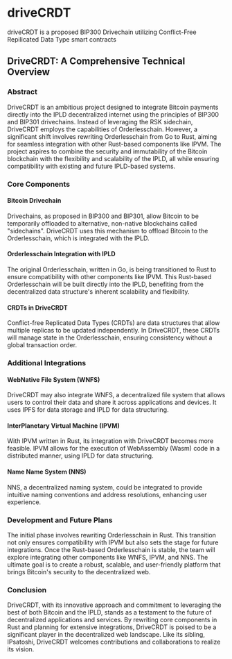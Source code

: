 # driveCRDT
driveCRDT is a proposed BIP300 Drivechain utilizing Conflict-Free Repilicated Data Type smart contracts


## DriveCRDT: A Comprehensive Technical Overview

### Abstract

DriveCRDT is an ambitious project designed to integrate Bitcoin payments directly into the IPLD decentralized internet using the principles of BIP300 and BIP301 drivechains. Instead of leveraging the RSK sidechain, DriveCRDT employs the capabilities of Orderlesschain. However, a significant shift involves rewriting Orderlesschain from Go to Rust, aiming for seamless integration with other Rust-based components like IPVM. The project aspires to combine the security and immutability of the Bitcoin blockchain with the flexibility and scalability of the IPLD, all while ensuring compatibility with existing and future IPLD-based systems.

### Core Components

#### Bitcoin Drivechain

Drivechains, as proposed in BIP300 and BIP301, allow Bitcoin to be temporarily offloaded to alternative, non-native blockchains called "sidechains". DriveCRDT uses this mechanism to offload Bitcoin to the Orderlesschain, which is integrated with the IPLD.

#### Orderlesschain Integration with IPLD

The original Orderlesschain, written in Go, is being transitioned to Rust to ensure compatibility with other components like IPVM. This Rust-based Orderlesschain will be built directly into the IPLD, benefiting from the decentralized data structure's inherent scalability and flexibility.

#### CRDTs in DriveCRDT

Conflict-free Replicated Data Types (CRDTs) are data structures that allow multiple replicas to be updated independently. In DriveCRDT, these CRDTs will manage state in the Orderlesschain, ensuring consistency without a global transaction order.

### Additional Integrations

#### WebNative File System (WNFS)

DriveCRDT may also integrate WNFS, a decentralized file system that allows users to control their data and share it across applications and devices. It uses IPFS for data storage and IPLD for data structuring.

#### InterPlanetary Virtual Machine (IPVM)

With IPVM written in Rust, its integration with DriveCRDT becomes more feasible. IPVM allows for the execution of WebAssembly (Wasm) code in a distributed manner, using IPLD for data structuring.

#### Name Name System (NNS)

NNS, a decentralized naming system, could be integrated to provide intuitive naming conventions and address resolutions, enhancing user experience.

### Development and Future Plans

The initial phase involves rewriting Orderlesschain in Rust. This transition not only ensures compatibility with IPVM but also sets the stage for future integrations. Once the Rust-based Orderlesschain is stable, the team will explore integrating other components like WNFS, IPVM, and NNS. The ultimate goal is to create a robust, scalable, and user-friendly platform that brings Bitcoin's security to the decentralized web.

### Conclusion

DriveCRDT, with its innovative approach and commitment to leveraging the best of both Bitcoin and the IPLD, stands as a testament to the future of decentralized applications and services. By rewriting core components in Rust and planning for extensive integrations, DriveCRDT is poised to be a significant player in the decentralized web landscape. Like its sibling, IPsatoshi, DriveCRDT welcomes contributions and collaborations to realize its vision.
